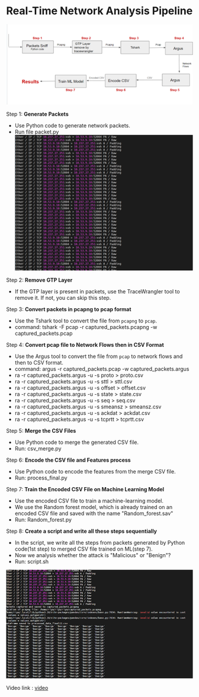# Real-Time Network Analysis Pipeline
![image](https://github.com/senriya852/Real-Time-Network-Analysis-Pipeline/blob/main/image/pipeline_architecture.png)


Step 1: **Generate Packets**
   - Use Python code to generate network packets.
   - Run file packet.py
![image](https://github.com/senriya852/Real-Time-Network-Analysis-Pipeline/blob/main/image/generated_packets.png)


Step 2: **Remove GTP Layer**
   - If the GTP layer is present in packets, use the TraceWrangler tool to remove it. If not, you can skip this step.

Step 3: **Convert packets in pcapng to pcap format**
   - Use the Tshark tool to convert the file from `pcapng` to `pcap`.
   - command: tshark -F pcap -r captured_packets.pcapng -w captured_packets.pcap

Step 4: **Convert pcap file to Network Flows then in CSV Format**
   - Use the Argus tool to convert the file from `pcap` to network flows and then to CSV format.
   - command: argus -r captured_packets.pcap -w captured_packets.argus
   - ra -r  captured_packets.argus -u -s  proto > proto.csv 
   - ra -r  captured_packets.argus -u -s  sttl > sttl.csv
   - ra -r  captured_packets.argus -u -s  offset > offset.csv
   - ra -r  captured_packets.argus -u -s  state > state.csv
   - ra -r  captured_packets.argus -u -s  seq > seq.csv
   - ra -r  captured_packets.argus -u -s  smeansz > smeansz.csv
   - ra -r  captured_packets.argus -u -s  ackdat > ackdat.csv
   - ra -r  captured_packets.argus -u -s  tcprtt > tcprtt.csv

Step 5: **Merge the CSV Files**
   - Use Python code to merge the generated CSV file.
   - Run: csv_merge.py

Step 6: **Encode the CSV file and  Features process**
   - Use Python code to encode the features from the merge CSV file.
   - Run: process_final.py

Step 7: **Train the Encoded CSV File on Machine Learning Model**
   - Use the encoded CSV file to train a machine-learning model.
   - We use the Random forest model, which is already trained on an encoded CSV file and saved with the name "Random_forest.sav"
   - Run: Random_forest.py 
  
Step 8: **Create a script and write all these steps sequentially**

   - In the script, we write all the steps from packets generated by Python code(1st step) to merged CSV file trained on ML(step 7).
   - Now we analysis whether the attack is "Malicious" or "Benign"?
   - Run: script.sh
     
 ![image](https://github.com/senriya852/Real-Time-Network-Analysis-Pipeline/blob/main/image/results.png)


Video link : [video](https://screenrec.com/share/xiIDSoCugb) 

